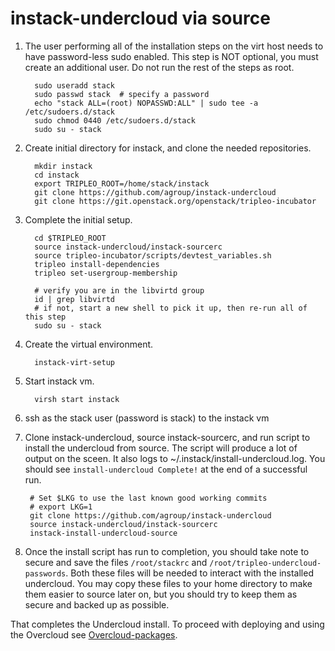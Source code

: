 instack-undercloud via source
=============================

1. The user performing all of the installation steps on the virt host needs to
   have password-less sudo enabled. This step is NOT optional, you must create an
   additional user. Do not run the rest of the steps as root.

         sudo useradd stack
         sudo passwd stack  # specify a password
         echo "stack ALL=(root) NOPASSWD:ALL" | sudo tee -a /etc/sudoers.d/stack
         sudo chmod 0440 /etc/sudoers.d/stack
         sudo su - stack

1. Create initial directory for instack, and clone the needed repositories.


         mkdir instack
         cd instack
         export TRIPLEO_ROOT=/home/stack/instack
         git clone https://github.com/agroup/instack-undercloud
         git clone https://git.openstack.org/openstack/tripleo-incubator


1. Complete the initial setup.

         cd $TRIPLEO_ROOT
         source instack-undercloud/instack-sourcerc
         source tripleo-incubator/scripts/devtest_variables.sh
         tripleo install-dependencies
         tripleo set-usergroup-membership
         
         # verify you are in the libvirtd group
         id | grep libvirtd
         # if not, start a new shell to pick it up, then re-run all of this step
         sudo su - stack

1. Create the virtual environment.

         instack-virt-setup

1. Start instack vm.

         virsh start instack

1. ssh as the stack user (password is stack) to the instack vm

1. Clone instack-undercloud, source instack-sourcerc, and run script to install the undercloud from
   source. The script will produce a lot of output on the sceen. It also logs to
   ~/.instack/install-undercloud.log. You should see `install-undercloud
   Complete!` at the end of a successful run. 
   
        # Set $LKG to use the last known good working commits
        # export LKG=1
        git clone https://github.com/agroup/instack-undercloud
        source instack-undercloud/instack-sourcerc
        instack-install-undercloud-source

1. Once the install script has run to completion, you should take note to secure and save the files
   `/root/stackrc` and `/root/tripleo-undercloud-passwords`. Both these files will be needed to interact
   with the installed undercloud. You may copy these files to your home directory to make them 
   easier to source later on, but you should try to keep them as secure and backed up as possible.

That completes the Undercloud install. To proceed with deploying and using the
Overcloud see [Overcloud-packages](Overcloud-packages.md).
